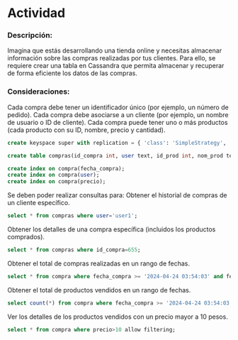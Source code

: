# Actividad 

### Descripción:

Imagina que estás desarrollando una tienda online y necesitas almacenar información sobre las compras realizadas por tus clientes. Para ello, se requiere crear una tabla en Cassandra que permita almacenar y recuperar de forma eficiente los datos de las compras.

### Consideraciones:

Cada compra debe tener un identificador único (por ejemplo, un número de pedido).
Cada compra debe asociarse a un cliente (por ejemplo, un nombre de usuario o ID de cliente).
Cada compra puede tener uno o más productos (cada producto con su ID, nombre, precio y cantidad).

```sql
create keyspace super with replication = { 'class': 'SimpleStrategy', 'replication_factor': '1' };

create table compras(id_compra int, user text, id_prod int, nom_prod text, cantidad int, precio float, fecha_compras timestamp, primary key((id_compra), fecha_compras, precio));

create index on compra(fecha_compra);
create index on compra(user);
create index on compra(precio);
```

Se deben poder realizar consultas para:
Obtener el historial de compras de un cliente específico.
```sql
select * from compras where user='user1';
```

Obtener los detalles de una compra específica (incluidos los productos comprados).
```sql
select * from compras where id_compra=655;
```

Obtener el total de compras realizadas en un rango de fechas.
```sql
select * from compra where fecha_compra >= '2024-04-24 03:54:03' and fecha_compra <= '2024-04-24 04:33:44' allow filtering;
```

Obtener el total de productos vendidos en un rango de fechas.
```sql
select count(*) from compra where fecha_compra >= '2024-04-24 03:54:03' and fecha_compra <= '2024-04-24 04:33:44' allow filtering;
```
Ver los detalles de los productos vendidos con un precio mayor a 10 pesos.
```sql
select * from compra where precio>10 allow filtering;
```